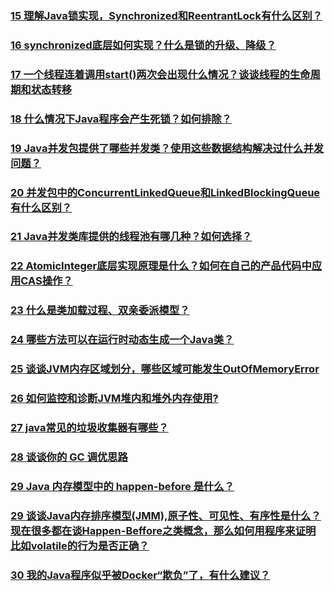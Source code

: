 ### [15 理解Java锁实现，Synchronized和ReentrantLock有什么区别？](https://github.com/lu666666/notebooks/blob/master/java/0/2/01.md)
>
### [16 synchronized底层如何实现？什么是锁的升级、降级？](https://github.com/lu666666/notebooks/blob/master/java/0/2/02.md)
>
### [17 一个线程连着调用start()两次会出现什么情况？谈谈线程的生命周期和状态转移](https://github.com/lu666666/notebooks/blob/master/java/0/2/03.md) 
>
### [18 什么情况下Java程序会产生死锁？如何排除？](https://github.com/lu666666/notebooks/blob/master/java/0/2/04.md)
>
### [19 Java并发包提供了哪些并发类？使用这些数据结构解决过什么并发问题？](https://github.com/lu666666/notebooks/blob/master/java/0/2/05.md)
>
### [20 并发包中的ConcurrentLinkedQueue和LinkedBlockingQueue有什么区别？](https://github.com/lu666666/notebooks/blob/master/java/0/2/06.md)
>
### [21 Java并发类库提供的线程池有哪几种？如何选择？](https://github.com/lu666666/notebooks/blob/master/java/0/2/07.md)
>
### [22 AtomicInteger底层实现原理是什么？如何在自己的产品代码中应用CAS操作？](https://github.com/lu666666/notebooks/blob/master/java/0/2/08.md)
>
### [23 什么是类加载过程、双亲委派模型？](https://github.com/lu666666/notebooks/blob/master/java/0/2/09.md)
>
### [24 哪些方法可以在运行时动态生成一个Java类？](https://github.com/lu666666/notebooks/blob/master/java/0/2/10.md)
>
### [25 谈谈JVM内存区域划分，哪些区域可能发生OutOfMemoryError](https://github.com/lu666666/notebooks/blob/master/java/0/2/11.md)
>
### [26 如何监控和诊断JVM堆内和堆外内存使用?](https://github.com/lu666666/notebooks/blob/master/java/0/2/12.md)
>
### [27 java常见的垃圾收集器有哪些？](https://github.com/lu666666/notebooks/blob/master/java/0/2/13.md)
>
### [28 谈谈你的 GC 调优思路](https://github.com/lu666666/notebooks/blob/master/java/0/2/14.md)
>
### [29 Java 内存模型中的 happen-before 是什么？](https://github.com/lu666666/notebooks/blob/master/java/0/2/15.md)
>
### [29 谈谈Java内存排序模型(JMM),原子性、可见性、有序性是什么？现在很多都在谈Happen-Beffore之类概念，那么如何用程序来证明比如volatile的行为是否正确？](https://github.com/lu666666/notebooks/blob/master/java/0/2/15.md)
>
### [30 我的Java程序似乎被Docker“欺负”了，有什么建议？](https://github.com/lu666666/notebooks/blob/master/java/0/2/16.md)
>

